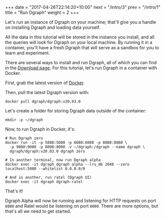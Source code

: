 +++
date = "2017-04-26T22:14:20+10:00"
next = "/intro/3"
prev = "/intro/1"
title = "Run Dgraph"
weight = 2
+++

Let's run an instance of Dgraph on your machine; that'll give you a
handle on installing Dgraph and loading data yourself.

All the data in this tutorial will be stored in the instance you
install, and all the queries will look for Dgraph on your local machine.
By running it in a container, you'll have a fresh Dgraph that will
serve as a sandbox for you to learn and experiment.

There are several ways to install and run Dgraph, all of which
you can find in the [Download page](https://dgraph.io/downloads).
For this tutorial, let's run Dgraph in a container with Docker.

First, grab the latest version of [Docker](https://www.docker.com/).

Then, pull the latest Dgraph version with:

```
docker pull dgraph/dgraph:v20.03.0
```

Let's create a folder for storing Dgraph data outside of the container:

```
mkdir -p ~/dgraph
```

Now, to run Dgraph in Docker, it's:

```
# Run Dgraph zero
docker run -it -p 5080:5080 -p 6080:6080 -p 8080:8080 \
  -p 9080:9080 -p 8000:8000 -v ~/dgraph:/dgraph --name dgraph \
  dgraph/dgraph:v20.03.0 dgraph zero

# In another terminal, now run Dgraph alpha
docker exec -it dgraph dgraph alpha --lru_mb 2048 --zero localhost:5080 --whitelist 0.0.0.0/0

# And in another, run ratel (Dgraph UI)
docker exec -it dgraph dgraph-ratel
```


That's it!

Dgraph Alpha will now be running and listening for HTTP requests on port `8080` and Ratel would be listening on port `8000`.
There are more options, but that's all we need to get started.
